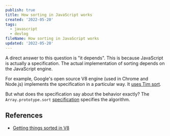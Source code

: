 ```yaml
---
publish: true
title: How sorting in JavaScript works
created: '2022-05-20'
tags:
  - javascript
  - devlog
fileName: How sorting in JavaScript works
updated: '2022-05-20'
---
```


A direct answer to this question is "it depends". This is because JavaScript is actually a specification. The actual implementation of sorting depends on the JavaScript engine.

For example, Google's open source V8 engine (used in Chrome and Node.js) implements the specification in a particular way. It [uses Tim sort](https://v8.dev/blog/array-sort).

But what does the specification say about the behavior exactly? The `Array.prototype.sort` [specification](https://tc39.es/ecma262/#sec-array.prototype.sort) specifies the algorithm.

## References

- [Getting things sorted in V8](https://v8.dev/blog/array-sort)
